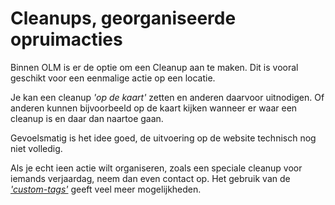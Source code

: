 # Cleanups, georganiseerde opruimacties

Binnen OLM is er de optie om een Cleanup aan te maken.
Dit is vooral geschikt voor een eenmalige actie op een locatie.

Je kan een cleanup *'op de kaart'* zetten en anderen daarvoor uitnodigen.
Of anderen kunnen bijvoorbeeld op de kaart kijken wanneer er waar een cleanup is en daar dan naartoe gaan.

Gevoelsmatig is het idee goed, de uitvoering op de website technisch nog niet volledig.

Als je echt ieen actie wilt organiseren, zoals een speciale cleanup voor iemands verjaardag, neem dan even contact op.
Het gebruik van de [*'custom-tags'*](custom-tags.md) geeft veel meer mogelijkheden.
